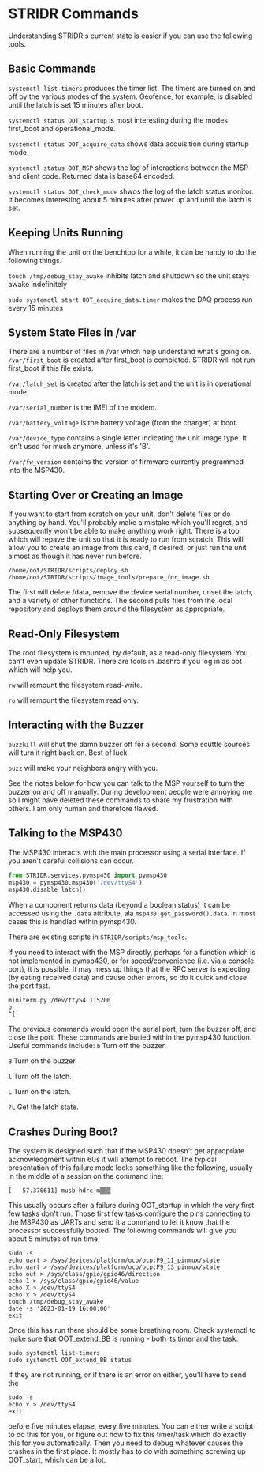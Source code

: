 STRIDR Commands
===============
Understanding STRIDR's current state is easier if you can use the following tools.

Basic Commands
--------------
```systemctl list-timers``` produces the timer list. The timers are turned on and off by the various modes of the system. Geofence, for example, is disabled until the latch is set 15 minutes after boot.

```systemctl status OOT_startup``` is most interesting during the modes first_boot and operational_mode.

```systemctl status OOT_acquire_data``` shows data acquisition during startup mode.

```systemctl status OOT_MSP``` shows the log of interactions between the MSP and client code. Returned data is base64 encoded.

```systemctl status OOT_check_mode``` shwos the log of the latch status monitor. It becomes interesting about 5 minutes after power up and until the latch is set.

Keeping Units Running
---------------------
When running the unit on the benchtop for a while, it can be handy to do the following things.

```touch /tmp/debug_stay_awake``` inhibits latch and shutdown so the unit stays awake indefinitely

```sudo systemctl start OOT_acquire_data.timer``` makes the DAQ process run every 15 minutes

System State Files in /var
--------------------------
There are a number of files in /var which help understand what's going on.
```/var/first_boot``` is created after first_boot is completed. STRIDR will not run first_boot if this file exists.

```/var/latch_set``` is created after the latch is set and the unit is in operational mode.

```/var/serial_number``` is the IMEI of the modem.

```/var/battery_voltage``` is the battery voltage (from the charger) at boot.

```/var/device_type``` contains a single letter indicating the unit image type. It isn't used for much anymore, unless it's 'B'.

```/var/fw_version``` contains the version of firmware currently programmed into the MSP430.

Starting Over or Creating an Image
----------------------------------
If you want to start from scratch on your unit, don't delete files or do anything by hand. You'll probably make a mistake which you'll regret, and subsequently won't be able to make anything work right. There is a tool which will repave the unit so that it is ready to run from scratch. This will allow you to create an image from this card, if desired, or just run the unit almost as though it has never run before.
```
/home/oot/STRIDR/scripts/deploy.sh
/home/oot/STRIDR/scripts/image_tools/prepare_for_image.sh
```
The first will delete /data, remove the device serial number, unset the latch, and a variety of other functions. The second pulls files from the local repository and deploys them around the filesystem as appropriate.

Read-Only Filesystem
--------------------
The root filesystem is mounted, by default, as a read-only filesystem. You can't even update STRIDR. There are tools in .bashrc if you log in as oot which will help you.

```rw``` will remount the filesystem read-write.

```ro``` will remount the filesystem read only.

Interacting with the Buzzer
---------------------------
```buzzkill``` will shut the damn buzzer off for a second. Some scuttle sources will turn it right back on. Best of luck.

```buzz``` will make your neighbors angry with you.

See the notes below for how you can talk to the MSP yourself to turn the buzzer on and off manually. During development people were annoying me so I might have deleted these commands to share my frustration with others. I am only human and therefore flawed.

Talking to the MSP430
---------------------
The MSP430 interacts with the main processor using a serial interface. If you aren't careful collisions can occur.
```python
from STRIDR.services.pymsp430 import pymsp430
msp430 = pymsp430.msp430('/dev/ttyS4')
msp430.disable_latch()
```

When a component returns data (beyond a boolean status) it can be accessed using the ```.data``` attribute, ala ```msp430.get_password().data```. In most cases this is handled within pymsp430.

There are existing scripts in ```STRIDR/scripts/msp_tools```.

If you need to interact with the MSP directly, perhaps for a function which is not implemented in pymsp430, or for speed/convenience (i.e. via a console port), it is possible. It may mess up things that the RPC server is expecting (by eating received data) and cause other errors, so do it quick and close the port fast.
```shell
miniterm.py /dev/ttyS4 115200
b
^[
```
The previous commands would open the serial port, turn the buzzer off, and close the port. These commands are buried within the pymsp430 function. Useful commands include:
```b``` Turn off the buzzer.

```B``` Turn on the buzzer.

```l``` Turn off the latch.

```L``` Turn on the latch.

```?L``` Get the latch state.

Crashes During Boot?
--------------------
The system is designed such that if the MSP430 doesn't get appropriate acknowledgment within 60s it will attempt to reboot. The typical presentation of this failure mode looks something like the following, usually in the middle of a session on the command line:
```shell
[   57.370611] musb-hdrc m▒▒▒
```
This usually occurs after a failure during OOT_startup in which the very first few tasks don't run. Those first few tasks configure the pins connecting to the MSP430 as UARTs and send it a command to let it know that the processor successfully booted. The following commands will give you about 5 minutes of run time.
```shell
sudo -s
echo uart > /sys/devices/platform/ocp/ocp:P9_11_pinmux/state
echo uart > /sys/devices/platform/ocp/ocp:P9_13_pinmux/state
echo out > /sys/class/gpio/gpio46/direction
echo 1 > /sys/class/gpio/gpio46/value
echo X > /dev/ttyS4
echo x > /dev/ttyS4
touch /tmp/debug_stay_awake
date -s '2023-01-19 16:00:00'
exit
```
Once this has run there should be some breathing room. Check systemctl to make sure that OOT_extend_BB is running - both its timer and the task.
```shell
sudo systemctl list-timers
sudo systemctl OOT_extend_BB status
```
If they are not running, or if there is an error on either, you'll have to send the
```shell
sudo -s
echo x > /dev/ttyS4
exit
```
before five minutes elapse, every five minutes. You can either write a script to do this for you, or figure out how to fix this timer/task which do exactly this for you automatically. Then you need to debug whatever causes the crashes in the first place. It mostly has to do with something screwing up OOT_start, which can be a lot.


